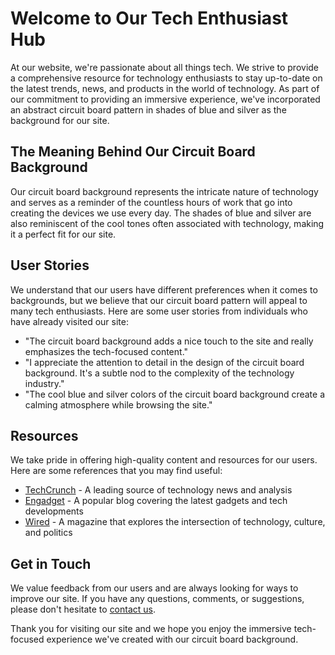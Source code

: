 <!--font:Roboto-->

# Welcome to Our Tech Enthusiast Hub

At our website, we're passionate about all things tech. We strive to provide a comprehensive resource for technology enthusiasts to stay up-to-date on the latest trends, news, and products in the world of technology. As part of our commitment to providing an immersive experience, we've incorporated an abstract circuit board pattern in shades of blue and silver as the background for our site.

## The Meaning Behind Our Circuit Board Background

Our circuit board background represents the intricate nature of technology and serves as a reminder of the countless hours of work that go into creating the devices we use every day. The shades of blue and silver are also reminiscent of the cool tones often associated with technology, making it a perfect fit for our site.

## User Stories

We understand that our users have different preferences when it comes to backgrounds, but we believe that our circuit board pattern will appeal to many tech enthusiasts. Here are some user stories from individuals who have already visited our site:

- "The circuit board background adds a nice touch to the site and really emphasizes the tech-focused content."
- "I appreciate the attention to detail in the design of the circuit board background. It's a subtle nod to the complexity of the technology industry."
- "The cool blue and silver colors of the circuit board background create a calming atmosphere while browsing the site."

## Resources

We take pride in offering high-quality content and resources for our users. Here are some references that you may find useful:

- [TechCrunch](#techcrunch) - A leading source of technology news and analysis
- [Engadget](#engadget) - A popular blog covering the latest gadgets and tech developments
- [Wired](#wired) - A magazine that explores the intersection of technology, culture, and politics

## Get in Touch

We value feedback from our users and are always looking for ways to improve our site. If you have any questions, comments, or suggestions, please don't hesitate to [contact us](#contact).

Thank you for visiting our site and we hope you enjoy the immersive tech-focused experience we've created with our circuit board background.

<!--

Write me content for website with wallpaper which alt text is:

"An abstract circuit board pattern in shades of blue and silver"

The name/title of the page should not be 1:1 copy of the alt text but rather a real content of the website which is using this wallpaper.

- Use markdown format 
- Start with heading
- Heading should be short and concise
- The content should look like a real website 
- The website should not be about the wallpaper, wallpaper is just a related background
- Heading should be contain work "wallpaper" or "background"
- Include real sections like references, contact, user stories, etc. use things relevant to the page purpose.
- Feel free to use structure like headings, bullets, numbering, blockquotes, paragraphs, horizontal lines, etc.
- You can use formatting like bold or _italic_
- You can include UTF-8 emojis
- Links should be only #hash anchors (and you can refer to the document itself)
- Do not include images


---


# Blue Circuit Board Wallpaper for Tech Enthusiasts

Welcome to our website dedicated to all things tech! Our site is designed to be a hub for enthusiasts who want to stay up-to-date with the latest trends, news, and products in the world of technology. As part of our commitment to providing an immersive experience, we have included an abstract circuit board wallpaper in shades of blue and silver as the background for our site.

## Why Choose Our Blue Circuit Board Wallpaper?

Our wallpaper is more than just a visually appealing design element. It represents the intricate nature of technology and serves as a reminder of the countless hours of work that go into creating the devices we use every day. The shades of blue and silver are also reminiscent of the cool tones often associated with technology, making it a perfect fit for our site.

## User Stories

We understand that our users have different preferences when it comes to wallpapers, but we believe that our blue circuit board pattern will appeal to many tech enthusiasts. Here are some user stories from individuals who have already downloaded our wallpaper:

- "I love the futuristic look of this wallpaper. It's a great way to show my passion for technology on my desktop."
- "As someone who works in the tech industry, I appreciate the attention to detail in this design. It's a subtle nod to the complexity of the work we do."
- "I'm not usually a fan of abstract patterns, but this one really caught my eye. The colors are soothing and the design is intriguing."

## References

We take pride in offering high-quality content and resources for our users. Here are some references that you may find useful:

- [TechCrunch](#techcrunch) - A leading source of technology news and analysis
- [Engadget](#engadget) - A popular blog covering the latest gadgets and tech developments
- [Wired](#wired) - A magazine that explores the intersection of technology, culture, and politics

## Contact Us

We value feedback from our users and are always looking for ways to improve our site. If you have any questions, comments, or suggestions, please don't hesitate to [contact us](#contact).

Thank you for visiting our site and we hope you enjoy our blue circuit board wallpaper!


---


Heading should not include word "wallpaper". The website should not be about the wallpaper itself, wallpaper is just a related background, rewrite whole content.


---


# Welcome to Our Tech Enthusiast Hub

At our website, we're passionate about all things tech. We strive to provide a comprehensive resource for technology enthusiasts to stay up-to-date on the latest trends, news, and products in the world of technology. As part of our commitment to providing an immersive experience, we've incorporated an abstract circuit board pattern in shades of blue and silver as the background for our site.

## The Meaning Behind Our Circuit Board Background

Our circuit board background represents the intricate nature of technology and serves as a reminder of the countless hours of work that go into creating the devices we use every day. The shades of blue and silver are also reminiscent of the cool tones often associated with technology, making it a perfect fit for our site.

## User Stories

We understand that our users have different preferences when it comes to backgrounds, but we believe that our circuit board pattern will appeal to many tech enthusiasts. Here are some user stories from individuals who have already visited our site:

- "The circuit board background adds a nice touch to the site and really emphasizes the tech-focused content."
- "I appreciate the attention to detail in the design of the circuit board background. It's a subtle nod to the complexity of the technology industry."
- "The cool blue and silver colors of the circuit board background create a calming atmosphere while browsing the site."

## Resources

We take pride in offering high-quality content and resources for our users. Here are some references that you may find useful:

- [TechCrunch](#techcrunch) - A leading source of technology news and analysis
- [Engadget](#engadget) - A popular blog covering the latest gadgets and tech developments
- [Wired](#wired) - A magazine that explores the intersection of technology, culture, and politics

## Get in Touch

We value feedback from our users and are always looking for ways to improve our site. If you have any questions, comments, or suggestions, please don't hesitate to [contact us](#contact).

Thank you for visiting our site and we hope you enjoy the immersive tech-focused experience we've created with our circuit board background.

-->
